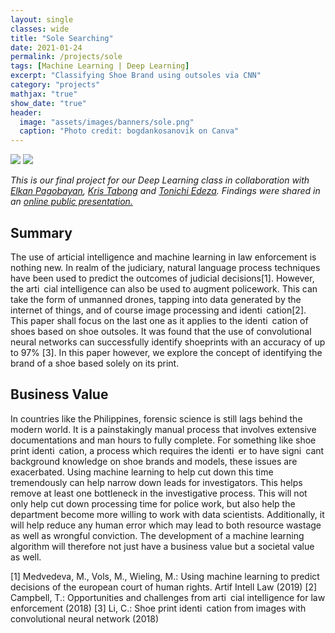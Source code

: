 ```yaml
---
layout: single
classes: wide
title: "Sole Searching"
date: 2021-01-24
permalink: /projects/sole
tags: [Machine Learning | Deep Learning]
excerpt: "Classifying Shoe Brand using outsoles via CNN"
category: "projects"
mathjax: "true"
show_date: "true"
header:
  image: "assets/images/banners/sole.png"
  caption: "Photo credit: bogdankosanovik on Canva"
---
```


[![](https://img.shields.io/badge/Google_Drive-View_Slides-4285F4?logo=googledrive)](https://drive.google.com/file/d/1Gv-ZClph4oNNKkvMlXoqakb4bDwIaRqC/view?usp=sharing) [![](https://img.shields.io/badge/Google_Drive-View_Poster-4285F4?logo=googledrive)](/assets/images/sole_poster.jpg)
 


*This is our final project for our Deep Learning class in collaboration with  [Elkan Pagobayan](https://www.linkedin.com/in/ejmpagobayan/), [Kris Tabong](https://www.linkedin.com/in/kristoffer-dave-tabong-7183b2a7/) and [Tonichi Edeza](https://www.linkedin.com/in/joseantonioedeza/). Findings were shared in an [online public presentation.](https://www.facebook.com/events/1005936706565759/)*

## Summary
The use of articial intelligence and machine learning in law enforcement is nothing
new. In realm of the judiciary, natural language process techniques have been used
to predict the outcomes of judicial decisions[1]. However, the arti cial intelligence
can also be used to augment policework. This can take the form of unmanned
drones, tapping into data generated by the internet of things, and of course image
processing and identi cation[2]. This paper shall focus on the last one as it applies
to the identi cation of shoes based on shoe outsoles. It was found that the use of
convolutional neural networks can successfully identify shoeprints with an accuracy
of up to 97% [3]. In this paper however, we explore the concept of identifying the
brand of a shoe based solely on its print.

## Business Value
In countries like the Philippines, forensic science is still lags behind the modern
world. It is a painstakingly manual process that involves extensive documentations
and man hours to fully complete. For something like shoe print identi cation, a
process which requires the identi er to have signi cant background knowledge on
shoe brands and models, these issues are exacerbated. Using machine learning to
help cut down this time tremendously can help narrow down leads for investigators.
This helps remove at least one bottleneck in the investigative process. This will not
only help cut down processing time for police work, but also help the department
become more willing to work with data scientists. Additionally, it will help reduce
any human error which may lead to both resource wastage as well as wrongful
conviction. The development of a machine learning algorithm will therefore not just
have a business value but a societal value as well.


[1] Medvedeva, M., Vols, M., Wieling, M.: Using machine learning to predict decisions of the european court of
human rights. Artif Intell Law (2019)
[2] Campbell, T.: Opportunities and challenges from arti cial intelligence for law enforcement (2018)
[3] Li, C.: Shoe print identi cation from images with convolutional neural network (2018)
